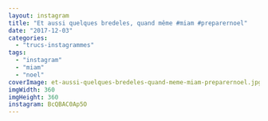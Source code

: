 ```yaml
---
layout: instagram
title: "Et aussi quelques bredeles, quand même #miam #preparernoel"
date: "2017-12-03"
categories: 
  - "trucs-instagrammes"
tags: 
  - "instagram"
  - "miam"
  - "noel"
coverImage: et-aussi-quelques-bredeles-quand-meme-miam-preparernoel.jpg
imgWidth: 360
imgHeight: 360
instagram: BcQBAC0Ap5O
---
```

